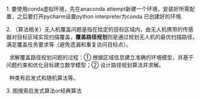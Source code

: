 1\. 要使用conda虚拟环境，先在anaconda attempt新建一个环境，安装好所需配置，之后要打开pycharm设置python interpreter为conda 已创建好的环境.



2\. （算法相关）无人机覆盖问题是指在给定的目标区域内，由无人机携带的传感器对目标区域实现扫描覆盖，**覆盖路径规划**则是通过规划无人机的最优扫描路径，满足覆盖任务要求等（避免遗漏和重复访问目标点）。

&nbsp;	求解覆盖路径规划问题的过程：① 根据区域信息建立准确的环境模型，并基于问题约束和优化目标建立数学模型；② 设计路径规划算法并求解。

&nbsp;	种类有启发式和随机算法等。



3\. 图搜索启发式算法or经典算法

